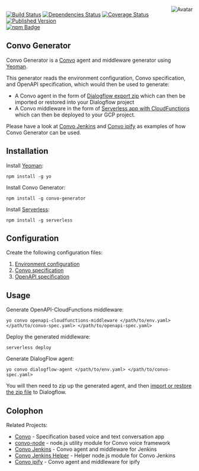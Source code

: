 <img align="right" src="https://raw.github.com/cliffano/convo-generator/master/avatar.jpg" alt="Avatar"/>

[![Build Status](https://img.shields.io/travis/cliffano/convo-generator.svg)](http://travis-ci.org/cliffano/convo-generator)
[![Dependencies Status](https://img.shields.io/david/cliffano/convo-generator.svg)](http://david-dm.org/cliffano/convo-generator)
[![Coverage Status](https://img.shields.io/coveralls/cliffano/convo-generator.svg)](https://coveralls.io/r/cliffano/convo-generator?branch=master)
[![Published Version](https://img.shields.io/npm/v/generator-convo.svg)](http://www.npmjs.com/package/generator-convo)
<br/>
[![npm Badge](https://nodei.co/npm/convo-generator.png)](http://npmjs.org/package/convo-generator)

Convo Generator
---------------

Convo Generator is a [Convo](http://github.com/cliffano/convo) agent and middleware generator using [Yeoman](http://yeoman.io/).

This generator reads the environment configuration, Convo specification, and OpenAPI specification, which would then be used to generate:

* A Convo agent in the form of [Dialogflow export zip](https://dialogflow.com/docs/agents/export-import-restore) which can then be imported or restored into your Dialogflow project
* A Convo middleware in the form of [Serverless app with CloudFunctions](https://github.com/serverless/serverless-google-cloudfunctions) which can then be deployed to your GCP project.

Please have a look at [Convo Jenkins](http://github.com/cliffano/convo-jenkins) and [Convo ipify](http://github.com/cliffano/convo-ipify) as examples of how Convo Generator can be used.

Installation
------------

Install [Yeoman](http://yeoman.io/):

    npm install -g yo

Install Convo Generator:

    npm install -g convo-generator

Install [Serverless](https://serverless.com/):

    npm install -g serverless

Configuration
-------------

Create the following configuration files:

1. [Environment configuration](https://github.com/cliffano/convo/blob/master/docs/environment-configuration.md)
2. [Convo specification](https://github.com/cliffano/convo/blob/master/docs/convo-specification.md)
3. [OpenAPI specification](https://github.com/cliffano/convo/blob/master/docs/openapi-specification.md)

Usage
-----

Generate OpenAPI-CloudFunctions middleware:

    yo convo openapi-cloudfunctions-middleware </path/to/env.yaml> </path/to/convo-spec.yaml> </path/to/openapi-spec.yaml>

Deploy the generated middleware:

    serverless deploy

Generate DialogFlow agent:

    yo convo dialogflow-agent </path/to/env.yaml> </path/to/convo-spec.yaml>

You will then need to zip up the generated agent, and then [import or restore the zip file](https://dialogflow.com/docs/agents/export-import-restore) to Dialogflow.

Colophon
--------

Related Projects:

* [Convo](http://github.com/cliffano/convo) - Specification based voice and text conversation app
* [convo-node](http://github.com/cliffano/convo-node) - node.js utility module for Convo voice framework
* [Convo Jenkins](http://github.com/cliffano/convo-jenkins) - Convo agent and middleware for Jenkins
* [Convo Jenkins Helper](http://github.com/cliffano/convo-jenkins-helper) - Helper node.js module for Convo Jenkins
* [Convo ipify](http://github.com/cliffano/convo-ipify) - Convo agent and middleware for ipify
